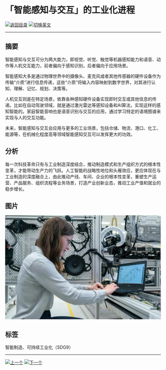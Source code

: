 # 「智能感知与交互」的工业化进程

[![返回目录](http://img.shields.io/badge/点击-返回目录-875A7B.svg?style=flat&colorA=8F8F8F)](/)
[![切换英文](http://img.shields.io/badge/切换-英文-875A7B.svg?style=flat&colorA=8F8F8F)](https://doc.shanghaiopen.org.cn/case/9/en_1.html)

----------

## 摘要

智能感知与交互可分为两大能力，即视觉、听觉、触觉等机器感知能力和语音、动作等人机交互能力，前者偏向于感知识别，后者偏向于应用场景。

智能感知大多是通过物理世界中的摄像头、麦克风或者其他传感器的硬件设备作为传输“介质”进行信息传递，这些“介质”将输入内容映射到数字世界，对其进行认知、理解、记忆、规划、决策等。

人机交互则是在特定场景，依靠各种感知硬件设备实现即时交互或其他信息的传递。比如在自动驾驶领域，就是通过激光雷达等感知设备和AI算法，实现这样的感知智能的。家庭智能音响也是语音识别与交互的应用，通过学习特定的语境图谱来实现与人的交互功能。

未来，智能感知与交互会应用与更多的工业场景，包括仓储、物流、港口、化工、能源等，在机械化程度高等领域智能感知交互可以发挥更大的功效。

## 分析

每一次科技革命只有与工业制造深度结合，推动制造模式和生产组织方式的根本性变革，才能带动生产力的飞跃。人工智能的战略性地位和头雁效应，更应体现在与工业制造的深度融合上，由此推动产线、车间、企业的根本性变革，重塑生产运营、产品服务、组织流程等业务场景，打造产业创新业态，推动工业产值和就业的稳步增长。



## 图片

![图片](9.1.1.jpg)


## 标签

智能制造、可持续工业化（SDG9）



----------

 [![上一个](http://img.shields.io/badge/查看-上一个-875A7B.svg?style=flat&colorA=8F8F8F)](https://doc.shanghaiopen.org.cn/case/8/4.html)
 [![下一个](http://img.shields.io/badge/查看-下一个-875A7B.svg?style=flat&colorA=8F8F8F)](https://doc.shanghaiopen.org.cn/case/9/2.html)
 
 
